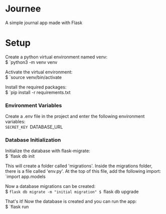 # Journee
A simple journal app made with Flask

# Setup
Create a python virtual environment named venv:  
$ `python3 -m venv venv

Activate the virtual environment:  
$ `source venv/bin/activate

Install the required packages:  
$ `pip install -r requirements.txt

### Environment Variables
Create a .env file in the project and enter the following environment variables:  
`SECRET_KEY
`DATABASE_URL

### Database Initialization
Initialize the database with flask-migrate:  
$ `flask db init

This will create a folder called 'migrations'. Inside the migrations folder, there
is a file called 'env.py'. At the top of this file, add the following import:   
`import app.models

Now a database migrations can be created:  
$ `flask db migrate -m "initial migration"
$ `flask db upgrade

That's it! Now the database is created and you can run the app:  
$ `flask run